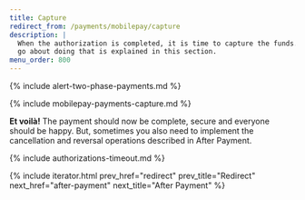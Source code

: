 ```yaml
---
title: Capture
redirect_from: /payments/mobilepay/capture
description: |
  When the authorization is completed, it is time to capture the funds. How you
  go about doing that is explained in this section.
menu_order: 800
---
```


{% include alert-two-phase-payments.md %}

{% include mobilepay-payments-capture.md %}

**Et voilà!** The payment should now be complete, secure and
everyone should be happy. But, sometimes you also need to implement the
cancellation and reversal operations described in After Payment.

{% include authorizations-timeout.md %}

{% include iterator.html prev_href="redirect"
                         prev_title="Redirect"
                         next_href="after-payment"
                         next_title="After Payment" %}
